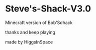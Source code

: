 # Steve's-Shack-V3.0
Minecraft version of Bob'Sdhack 

thanks and keep playing


made by HiggsInSpace
